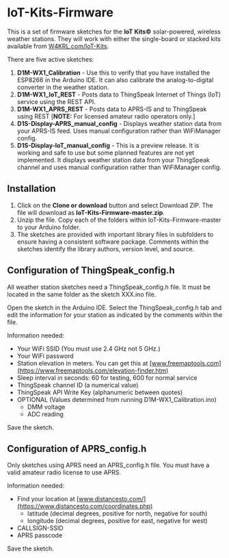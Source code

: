 # IoT-Kits-Firmware
This is a set of firmware sketches for the **IoT Kits©** solar-powered, wireless weather stations. They will work with either the single-board or stacked kits available from [W4KRL.com/IoT-Kits](https://w4krl.com/iot-kits/).

There are five active sketches:
1. **D1M-WX1_Calibration** - Use this to verify that you have installed the ESP8266 in the Arduino IDE. It can also calibrate the analog-to-digital converter in the weather station.
2. **D1M-WX1_IoT_REST** - Posts data to ThingSpeak Internet of Things (IoT) service using the REST API.
3. **D1M-WX1_APRS_REST** - Posts data to APRS-IS and to ThingSpeak using REST [**NOTE:** For licensed amateur radio operators only.]
4. **D1S-Display-APRS_manual_config** - Displays weather station data from your APRS-IS feed. Uses manual configuration rather than WiFiManager config.
5. **D1S-Display-IoT_manual_config** - This is a preview release. It is working and safe to use but some planned features are not yet implemented. It displays weather station data from your ThingSpeak channel and uses manual configuration rather than WiFiManager config.

## Installation
1. Click on the **Clone or download** button and select Download ZIP. The file will download as **IoT-Kits-Firmware-master.zip**. 
2. Unzip the file. Copy each of the folders within IoT-Kits-Firmware-master to your Arduino folder.
3. The sketches are provided with important library files in subfolders to ensure having a consistent software package. Comments within the sketches identify the library authors, version level, and source.

## Configuration of ThingSpeak_config.h
All weather station sketches need a ThingSpeak_config.h file. It must be located in the same folder as the sketch XXX.ino file.

Open the sketch in the Arduino IDE. Select the ThingSpeak_config.h tab and edit the information for your station as indicated by the comments within the file. 

Information needed:
- Your WiFi SSID (You must use 2.4 GHz not 5 GHz.)
- Your WiFi password
- Station elevation in meters. You can get this at [www.freemaptools.com](https://www.freemaptools.com/elevation-finder.htm)
- Sleep interval in seconds: 60 for testing, 600 for normal service
- ThingSpeak channel ID (a numerical value)
- ThingSpeak API Write Key (alphanumeric between quotes)
- OPTIONAL (Values determined from running D1M-WX1_Calibration.ino)
  - DMM voltage
  - ADC reading

Save the sketch.

## Configuration of APRS_config.h
Only sketches using APRS need an APRS_config.h file. You must have a valid amateur radio license to use APRS.

Information needed:
- Find your location at [www.distancesto.com/](https://www.distancesto.com/coordinates.php)
  - latitude (decimal degrees, positive for north, negative for south)
  - longitude (decimal degrees, positive for east, negative for west)
- CALLSIGN-SSID
- APRS passcode

Save the sketch.